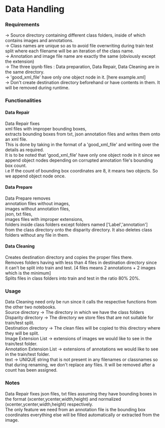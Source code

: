 # Data Handling  

### Requirements     
  -> Source directory containing different class folders, inside of which contains images and annotations.    
  -> Class names are unique so as to avoid file overwriting during train test split where each filename will be an iteration of the class name.    
  -> Annotation and image file name are exactly the same (obviously except the extension)    
  -> The three ipynb files : Data preparation, Data Repair, Data Cleaning are in the same directory.  
  -> 'good_xml_file' have only one object node in it. [here example.xml]  
  -> Don't create destination directory beforehand or have contents in them. It will be removed during runtime.
  
### Functionalities

  #### Data Repair 
  Data Repair fixes   
    xml files with improper bounding boxes,     
    extracts bounding boxes from txt, json annotation files and writes them onto an xml file.   
  This is done by taking in the format of a 'good_xml_file' and writing over the details as required.   
  It is to be noted that 'good_xml_file' have only one object node in it since we append object nodes depending on corrupted annotation file's bounding box count.   
  i.e If the count of bounding box coordinates are 8, it means two objects. So we append object node once.  
  
  #### Data Prepare 
  Data Prepare removes     
    annotation files without images,   
    images without annotation files,  
    json, txt files,   
    images files with improper extensions,    
    folders inside class folders except folders named ['Label','annotation']     
  from the class directory onto the disparity directory. It also deletes class folders without any file in them.   
  
  #### Data Cleaning  
  Creates destination directory and copies the proper files there.   
  Removes folders having with less than 4 files in destination directory since it can't be split into train and test. [4 files means 2 annotations + 2 images which is the     minimum]  
  Splits files in class folders into train and test in the ratio 80% 20%.  
  
 
### Usage   
  Data Cleaning need only be run since it calls the respective functions from the other two notebooks.    
  Source directory -> The directory in which we have the class folders    
  Disparity directory -> The directory we store files that are not suitable for train/test split.    
  Destination directory -> The clean files will be copied to this directory where they will be split.    
  Image Extension List -> extensions of images we would like to see in the train/test folder.    
  Annotation Extension List -> extensions of annotations we would like to see in the train/test folder.    
  text -> UNIQUE string that is not present in any filenames or classnames so that during renaming, we don't replace any files. It will be removed after a count has been assigned.    

### Notes    
  Data Repair fixes json files, txt files assuming they have bounding boxes in the format (xcenter,ycenter,width,height) and normalized (xcenter,ycenter,width,height) respectively.    
  The only feature we need from an annotation file is the bounding box coordinates everything else will be filled automatically or extracted from the image.    
  

